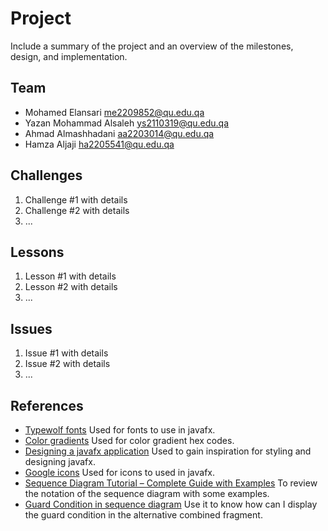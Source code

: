 # Project
 
Include a summary of the project and an overview of the milestones, design, and implementation.
 
## Team
 
- Mohamed Elansari me2209852@qu.edu.qa
- Yazan Mohammad Alsaleh ys2110319@qu.edu.qa
- Ahmad Almashhadani aa2203014@qu.edu.qa 
- Hamza Aljaji ha2205541@qu.edu.qa
 
## Challenges
 
1. Challenge #1 with details
2. Challenge #2 with details
3. ...
 
## Lessons
 
1. Lesson #1 with details
2. Lesson #2 with details
3. ...
 
## Issues
 
1. Issue #1 with details
2. Issue #2 with details
3. ...
 
## References
 
- [Typewolf fonts](https://www.typewolf.com/google-fonts) Used for fonts to use in javafx.
- [Color gradients](https://mycolor.space/?hex=%238A1538&sub=1) Used for color gradient hex codes.
- [Designing a javafx application](https://youtu.be/Aliw3lNRzfc?si=BnYgEL5zKFFszB-I) Used to gain inspiration for styling and  designing javafx.
- [Google icons](https://fonts.google.com/icons) Used for icons to used in javafx.
- [Sequence Diagram Tutorial – Complete Guide with Examples](https://creately.com/guides/sequence-diagram-tutorial/) To review the notation of the sequence diagram with some examples.
- [Guard Condition in sequence diagram](https://forums.visual-paradigm.com/t/guard-condition-in-sequence-diagram/8491) Use it to know how can I display the guard condition in the alternative combined fragment.
